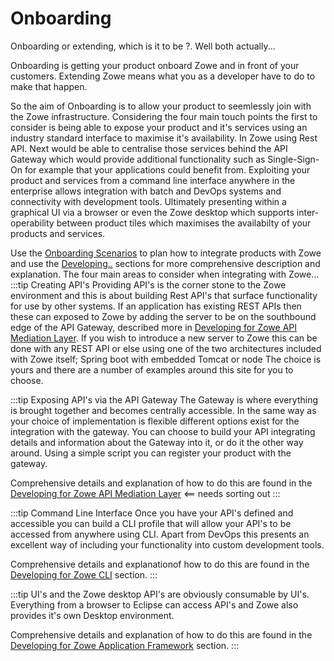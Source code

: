 # Onboarding

Onboarding or extending, which is it to be ?. Well both actually... 

Onboarding is getting your product onboard Zowe and in front of your customers. Extending Zowe means what you as a developer have to do to make that happen. 

So the aim of Onboarding is to allow your product to seemlessly join with the Zowe infrastructure. Considering the four main touch points the first to consider is being able to expose your product and it's services using an industry standard interface to maximise it's availability. In Zowe using Rest API. Next would be able to centralise those services behind the API Gateway which would provide additional functionality such as Single-Sign-On for example that your applications could benefit from. Exploiting your product and services from a command line interface anywhere in the enterprise allows integration with batch and DevOps systems and connectivity with development tools. Ultimately presenting within a graphical UI via a browser or even the Zowe desktop which supports inter-operability between product tiles which maximises the availabilty of your products and services.  

Use the [Onboarding Scenarios](extend-api/existingApp.md) to plan how to integrate products with Zowe and use the [Developing..](extend-api/libertyAPI.md) sections for more comprehensive description and explanation. 
The four main areas to consider when integrating with Zowe...
:::tip Creating API's 
Providing API's is the corner stone to the Zowe environment and this is about building Rest API's that surface functionality for use by other systems.  If an application has existing REST APIs then these can exposed to Zowe by adding the server to be on the southbound edge of the API Gateway,  described more in [Developing for Zowe API Mediation Layer](docs/extend/extend-apiml/onboard-overview.md).  If you wish to introduce a new server to Zowe this can be done with any REST API or else using one of the two architectures included with Zowe itself;  Spring boot with embedded Tomcat or node The choice is yours and there are a number of examples around this site for you to choose. 

:::tip Exposing API's via the API Gateway 
The Gateway is where everything is brought together and becomes centrally accessible.
In the same way as your choice of implementation is flexible different options exist for the integration with the gateway. You can choose to build your API integrating details and information about the Gateway into it, or do it the other way around. Using a simple script you can register your product with the gateway.

Comprehensive details and explanation of how to do this are found in the [Developing for Zowe API Mediation Layer](docs/extend/extend-apiml/onboard-overview.md) <== needs sorting out
:::

:::tip Command Line Interface 
Once you have your API's defined and accessible you can build a CLI profile that will allow your API's to be accessed from anywhere using CLI. Apart from DevOps this presents an excellent way of including your functionality into custom development tools. 

Comprehensive details and explanationof how to do this are found in the [Developing for Zowe CLI](extend-cli/cli-devTutorials.md) section.
:::


:::tip UI's and the Zowe desktop 
API's are obviously consumable by UI's. Everything from a browser to Eclipse can access API's and Zowe also provides it's own Desktop environment.

Comprehensive details and explanation of how to do this are found in the [Developing for Zowe Application Framework](extend-desktop/mvd-extendingzlux.md) section.
:::


<!-- use tip, danger or warning for coloured blocks -->

